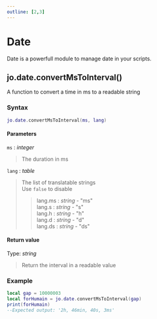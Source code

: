 ```yaml
---
outline: [2,3]
---
```


# Date

Date is a powerfull module to manage date in your scripts.

## jo.date.convertMsToInterval()
A function to convert a time in ms to a readable string
### Syntax
```lua
jo.date.convertMsToInterval(ms, lang)
```
#### Parameters
`ms` : *integer*
> The duration in ms
  
`lang` : *table* <BadgeOptional />
> The list of translatable strings  
> Use `false` to disable
>> lang.ms : *string* - "ms"  
>> lang.s : *string* - "s"  
>> lang.h : *string* - "h"  
>> lang.d : *string* - "d"  
>> lang.ds : *string* - "ds"  
  

#### Return value
Type: *string*
> Return the interval in a readable value 
  

### Example
```lua
local gap = 10000003
local forHumain = jo.date.convertMsToInterval(gap)
print(forHumain)
--Expected output: '2h, 46min, 40s, 3ms'
```